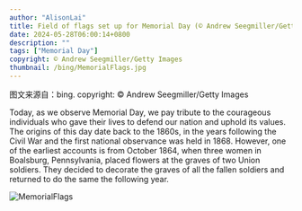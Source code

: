 ```yaml
---
author: "AlisonLai"
title: Field of flags set up for Memorial Day (© Andrew Seegmiller/Getty Images)
date: 2024-05-28T06:00:14+0800
description: ""
tags: ["Memorial Day"]
copyright: © Andrew Seegmiller/Getty Images
thumbnail: /bing/MemorialFlags.jpg
---
```

图文来源自：bing.  copyright: © Andrew Seegmiller/Getty Images

Today, as we observe Memorial Day, we pay tribute to the courageous individuals who gave their lives to defend our nation and uphold its values. The origins of this day date back to the 1860s, in the years following the Civil War and the first national observance was held in 1868. However, one of the earliest accounts is from October 1864, when three women in Boalsburg, Pennsylvania, placed flowers at the graves of two Union soldiers. They decided to decorate the graves of all the fallen soldiers and returned to do the same the following year.

![MemorialFlags](/bing/MemorialFlags.jpg)